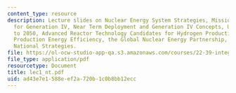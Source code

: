 ```yaml
---
content_type: resource
description: Lecture slides on Nuclear Energy System Strategies, Missions and Economics
  for Generation IV, Near Term Deployment and Generation IV Concepts, US Nuclear Strategy
  to 2050, Advanced Reactor Technology Candidates for Hydrogen Production, Hydrogen
  Production Energy Efficiency, the Global Nuclear Energy Partnership, and Current
  National Strategies.
file: https://ol-ocw-studio-app-qa.s3.amazonaws.com/courses/22-39-integration-of-reactor-design-operations-and-safety-fall-2006/ad43e7e1588eef2a720b1c0b8bb12ecc_lec1_nt.pdf
file_type: application/pdf
resourcetype: Document
title: lec1_nt.pdf
uid: ad43e7e1-588e-ef2a-720b-1c0b8bb12ecc
---
```

